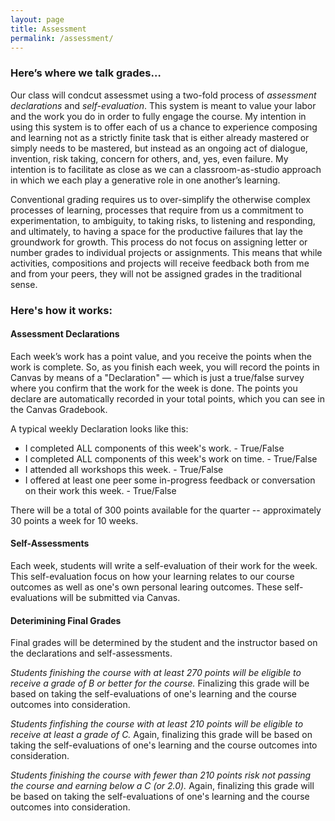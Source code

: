 ```yaml
---
layout: page
title: Assessment
permalink: /assessment/ 
---
```


### Here’s where we talk grades…

Our class will condcut assessmet using a two-fold process of *assessment declarations* and *self-evaluation*. This system is meant to value your labor and the work you do in order to fully engage the course. My intention in using this system is to offer each of us a chance to experience composing and learning not as a strictly finite task that is either already mastered or simply needs to be mastered, but instead as an ongoing act of dialogue, invention, risk taking, concern for others, and, yes, even failure. My intention is to facilitate as close as we can a classroom-as-studio approach in which we each play a generative role in one another’s learning.

Conventional grading requires us to over-simplify the otherwise complex processes of learning, processes that require from us a commitment to experimentation, to ambiguity, to taking risks, to listening and responding, and ultimately, to having a space for the productive failures that lay the groundwork for growth. This process do not focus on assigning letter or number grades to individual projects or assignments. This means that while activities, compositions and projects will receive feedback both from me and from your peers, they will not be assigned grades in the traditional sense.

### Here's how it works:

#### Assessment Declarations

Each week’s work has a point value, and you receive the points when the work is complete. So, as you finish each week, you will record the points in Canvas by means of a "Declaration" — which is just a true/false survey where you confirm that the work for the week is done. The points you declare are automatically recorded in your total points, which you can see in the Canvas Gradebook.

A typical weekly Declaration looks like this:

* I completed ALL components of this week's work. - True/False 
* I completed ALL components of this week's work on time. - True/False 
* I attended all workshops this week. - True/False 
* I offered at least one peer some in-progress feedback or conversation on their work this week. - True/False

There will be a total of 300 points available for the quarter -- approximately 30 points a week for 10 weeks.

#### Self-Assessments

Each week, students will write a self-evaluation of their work for the week. This self-evaluation focus on how your learning relates to our course outcomes as well as one's own personal learing outcomes. These self-evaluations will be submitted via Canvas.

#### Deterimining Final Grades

Final grades will be determined by the student and the instructor based on the declarations and self-assessments. 

*Students finishing the course with at least 270 points will be eligible to receive a grade of B or better for the course.* Finalizing this grade will be based on taking the self-evaluations of one's learning and the course outcomes into consideration. 

*Students finfishing the course with at least 210 points will be eligible to receive at least a grade of C.* Again, finalizing this grade will be based on taking the self-evaluations of one's learning and the course outcomes into consideration. 

*Students finishing the course with fewer than 210 points risk not passing the course and earning below a C (or 2.0).* Again, finalizing this grade will be based on taking the self-evaluations of one's learning and the course outcomes into consideration. 
